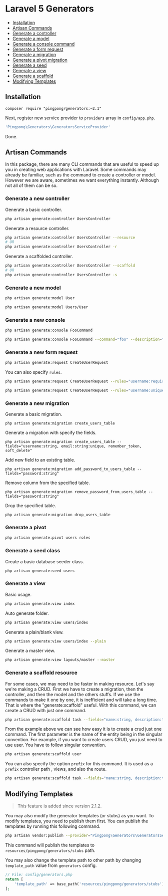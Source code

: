 # Laravel 5 Generators

- [Installation](#installation)
- [Artisan Commands](#artisan-commands)
- [Generate a controller](#controller)
- [Generate a model](#model)
- [Generate a console command](#console)
- [Generate a form request](#request)
- [Generate a migration](#migration)
- [Generate a pivot migration](#pivot)
- [Generate a seed](#seed)
- [Generate a view](#view)
- [Generate a scaffold](#scaffold)
- [Modifying Templates](#modifying-templates)

<a name="installation"></a>

## Installation

```
composer require "pingpong/generators:~2.1"
```

Next, register new service provider to `providers` array in `config/app.php`.

```php
'Pingpong\Generators\GeneratorsServiceProvider'
```

Done.

<a name="artisan-commands"></a>

## Artisan Commands

In this package, there are many CLI commands that are useful to speed up you in creating web applications with Laravel. Some commands may already be familiar, such as the command to create a controller or model. However we are aware, sometimes we want everything instantly. Although not all of them can be so.

<a name="controller"></a>

### Generate a new controller

Generate a basic controller.

```bash
php artisan generate:controller UsersController
```

Generate a resource controller.

```bash
php artisan generate:controller UsersController --resource
# OR
php artisan generate:controller UsersController -r
```

Generate a scaffolded controller.

```bash
php artisan generate:controller UsersController --scaffold
# OR
php artisan generate:controller UsersController -s
```

<a name="model"></a>

### Generate a new model

```bash
php artisan generate:model User

php artisan generate:model Users/User
```

<a name="console"></a>

### Generate a new console

```bash
php artisan generate:console FooCommand

php artisan generate:console FooCommand --command="foo" --description="a console"
```

<a name="request"></a>

### Generate a new form request

```bash
php artisan generate:request CreateUserRequest
```

You can also specify `rules`.

```bash
php artisan generate:request CreateUserRequest --rules="username:required, email:required,email"

php artisan generate:request CreateUserRequest --rules="username:unique(users;username)"
```

<a name="migration"></a>

### Generate a new migration

Generate a basic migration.

```
php artisan generate:migration create_users_table
```

Generate a migration with specify the fields.

```
php artisan generate:migration create_users_table --fields="username:string, email:string:unique, remember_token, soft_delete"
```

Add new field to an existing table.

```
php artisan generate:migration add_password_to_users_table --fields="password:string"
```

Remove column from the specified table.

```
php artisan generate:migration remove_password_from_users_table --fields="password:string"
```

Drop the specified table.

```
php artisan generate:migration drop_users_table
```

<a name="pivot"></a>

### Generate a pivot

```bash
php artisan generate:pivot users roles
```

<a name="seed"></a>

### Generate a seed class

Create a basic database seeder class.

```bash
php artisan generate:seed users
```

<a name="view"></a>

### Generate a view

Basic usage.

```bash
php artisan generate:view index
```

Auto generate folder.

```bash
php artisan generate:view users/index
```

Generate a plain/blank view.

```bash
php artisan generate:view users/index --plain
```

Generate a master view.

```bash
php artisan generate:view layouts/master --master
```

<a name="scaffold"></a>

### Generate a scaffold resource

For some cases, we may need to be faster in making resource. Let's say we're making a CRUD. First we have to create a migration, then the controller, and then the model and the others stuffs. If we use the commands to make it one by one, it is inefficient and will take a long time. That is where the "generate:scaffold" useful. With this command, we can create a CRUD with just one command.

```bash
php artisan generate:scaffold task --fields="name:string, description:text"
```

From the example above we can see how easy it is to create a crud just one command. The first parameter is the name of the entity being in the singular convention. For example, if you want to create users CRUD, you just need to use user. You have to follow singular convention.

```bash
php artisan generate:scaffold user
```

You can also specify the option `prefix` for this command. It is used as a `prefix` controller path , views, and also the route.

```bash
php artisan generate:scaffold task --fields="name:string, description:text" --prefix=admin
```

<a name="modifying-templates"></a>

## Modifying Templates

> This feature is added since version 2.1.2.

You may also modify the generator templates (or stubs) as you want. To modify templates, you need to publish them first. You can publish the templates by running this following command.

```bash
php artisan vendor:publish --provider="Pingpong\Generators\GeneratorsServiceProvider"
```

This command will publish the templates to `resources/pingpong/generators/stubs` path.

You may also change the template path to other path by changing `template_path` value from `generators` config.

```php
// File: config/generators.php
return [
	'template_path' => base_path('resources/pingpong/generators/stubs')
];
```
